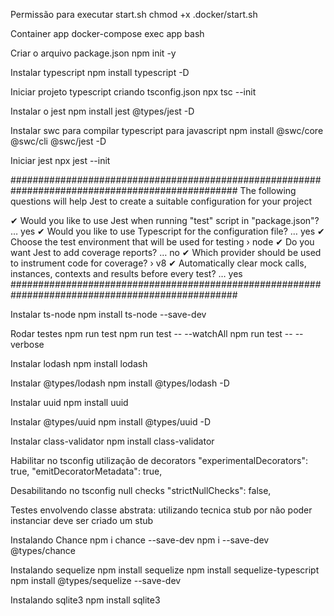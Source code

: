 Permissão para executar start.sh
chmod +x .docker/start.sh

Container app
docker-compose exec app bash

Criar o arquivo package.json
npm init -y

Instalar typescript
npm install typescript -D

Iniciar projeto typescript criando tsconfig.json
npx tsc --init

Instalar o jest
npm install jest @types/jest -D

Instalar swc para compilar typescript para javascript
npm install @swc/core @swc/cli @swc/jest -D

Iniciar jest
npx jest --init

#################################################################################################
The following questions will help Jest to create a suitable configuration for your project

✔ Would you like to use Jest when running "test" script in "package.json"? … yes
✔ Would you like to use Typescript for the configuration file? … yes
✔ Choose the test environment that will be used for testing › node
✔ Do you want Jest to add coverage reports? … no
✔ Which provider should be used to instrument code for coverage? › v8
✔ Automatically clear mock calls, instances, contexts and results before every test? … yes
#################################################################################################

Instalar ts-node
npm install ts-node --save-dev


Rodar testes
npm run test
npm run test -- --watchAll
npm run test -- --verbose

Instalar lodash
npm install lodash

Instalar @types/lodash
npm install @types/lodash -D

Instalar uuid
npm install uuid

Instalar @types/uuid
npm install @types/uuid -D

Instalar class-validator
npm install class-validator

Habilitar no tsconfig utilização de decorators
"experimentalDecorators": true, 
"emitDecoratorMetadata": true,

Desabilitando no tsconfig null checks
"strictNullChecks": false, 

Testes envolvendo classe abstrata:
utilizando tecnica stub por não poder instanciar deve ser criado um stub

Instalando Chance
npm i chance --save-dev
npm i --save-dev @types/chance

Instalando sequelize
npm install sequelize
npm install sequelize-typescript
npm install @types/sequelize --save-dev

Instalando sqlite3
npm install sqlite3

